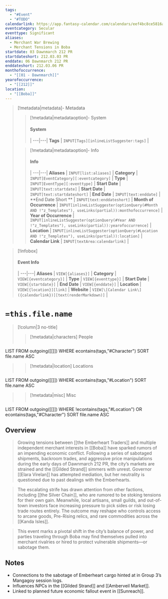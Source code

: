 ```yaml
---
tags:
  - "#Event"
  - "#TODO"
calendarlink: https://app.fantasy-calendar.com/calendars/eef4bc8ce5816a8ef752d35b7e4cfd4d
eventcategory: Secular
eventtype: Significant
aliases:
  - Merchant War Brewing
  - Merchant Tensions in Boba
startdate: 03 Dawnmarch 212 PR
startdateshort: 212.03.03 PR
enddate: 06 Dawnmarch 212 PR
enddateshort: 212.03.06 PR
monthofoccurrence:
  - "[[01 - Dawnmarch]]"
yearofoccurrence:
  - "[[212]]"
location:
  - "[[Boba]]"
---
```


> [!metadata|metadata]- Metadata 
>> [!metadata|metadataoption]- System
>> #### System
>>  |
>> ---|---|
> **Tags** | `INPUT[Tags][inlineListSuggester:tags]` |
>
>> [!metadata|metadataoption]- Info
>> #### Info
>>  |
>> ---|---|
>> **Aliases** | `INPUT[list:aliases]` |
>> **Category** | `INPUT[EventCategory][:eventcategory]` |
>> **Type** | `INPUT[EventType][:eventtype]` |
>> **Start Date** |  `INPUT[text:startdate]` |
>> **Start Date** |  `INPUT[text:startdateshort]` |
>> **End Date** |  `INPUT[text:enddate]` |
>> **End Date Short ** |  `INPUT[text:enddateshort]` |
>> **Month of Occurrence** | `INPUT[inlineListSuggester(optionQuery(#Month AND !"z_Templates"), useLinks(partial)):monthofoccurrence]` |
>> **Year of Occurrence** | `INPUT[inlineListSuggester(optionQuery(#Year AND !"z_Templates"), useLinks(partial)):yearofoccurrence]` |
>> **Location** | `INPUT[inlineListSuggester(optionQuery(#Location AND !"z_Templates"), useLinks(partial)):location]` |
>> **Calendar Link** |  `INPUT[textArea:calendarlink]` |

> [!infobox]
> #### Event Info
>  |
> ---|---|
> **Aliases** | `VIEW[{aliases}]` |
> **Category** | `VIEW[{eventcategory}]` |
> **Type** | `VIEW[{eventtype}]` |
> **Start Date** | `VIEW[{startdate}]` |
> **End Date** | `VIEW[{enddate}]` |
> **Location** | `VIEW[{location}][link]` |
> **Website** | `VIEW[\[Calendar Link\]({calendarlink})][text(renderMarkdown)]` |

# `=this.file.name`

> [!column|3 no-title]
>> [!metadata|characters] People
>> ```dataview
LIST
FROM outgoing([[]])
WHERE econtains(tags,"#Character")
SORT file.name ASC
>
>> [!metadata|location] Locations
>>  ```dataview
LIST
FROM outgoing([[]])
WHERE econtains(tags,"#Location")
SORT file.name ASC
>
>> [!metadata|misc] Misc
>>  ```dataview
LIST
FROM outgoing([[]])
WHERE !econtains(tags,"#Location") OR econtains(tags,"#Character")
SORT file.name ASC

## Overview

> Growing tensions between [[the Emberheart Traders]] and multiple independent merchant interests in [[Boba]] have sparked rumors of an impending economic conflict. Following a series of sabotaged shipments, backroom trades, and aggressive price manipulations during the early days of Dawnmarch 212 PR, the city’s markets are strained and the [[Gilded Strand]] simmers with unrest. Governor [[Elara Virelan]] has attempted mediation, but her neutrality is questioned due to past dealings with the Emberhearts.

> The escalating strife has drawn attention from other factions, including [[the Silver Chain]], who are rumored to be stoking tensions for their own gain. Meanwhile, local artisans, small guilds, and out-of-town investors face increasing pressure to pick sides or risk losing trade routes entirely. The outcome may reshape who controls access to arcane goods, Pre-Rising relics, and rare commodities across the [[Kanda Isles]].

> This event marks a pivotal shift in the city’s balance of power, and parties traveling through Boba may find themselves pulled into merchant rivalries or hired to protect vulnerable shipments—or sabotage them.

## Notes

- Connections to the sabotage of Emberheart cargo hinted at in Group 3’s Mangagoy session logs.
- Influences NPCs in the [[Gilded Strand]] and [[Amberveil Market]].
- Linked to planned future economic fallout event in [[Sunreach]].
